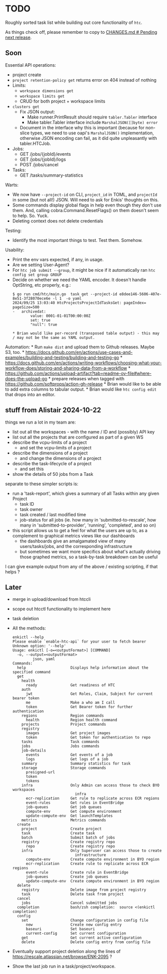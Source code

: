 # TODO

Roughly sorted task list while building out core functionality of `htc`.

As things check off, please remember to copy to
[CHANGES.md # Pending next release](./CHANGES.md#pending-next-release).

## Soon

Essential API operations:
  * project create
  * `project retention-policy get` returns error on 404 instead of nothing
  * Limits:
    * `workspace dimensions get`
    * `workspace limits get`
    * CRUD for both project + workspace limits
  * `clusters get`
	* Fix JSON output:
		* Make runner.PrintResult should require `tabler.Tabler` interface
		* Make tabler.Tabler interface include `MarshalJSON([]byte) error`
    * Document in the interface why this is important (because for non-slice
      types, we need to use oapi's `MarshalJSON()` implementation, otherwise
      JSON encoding can fail, as it did quite unpleasantly with tabler.HTCJob.
  * Jobs:
    * GET /jobs/{jobId}/events
    * GET /jobs/{jobId}/logs
    * POST /jobs/cancel
  * Tasks:
    * GET /tasks/summary-statistics

Warts:
  * We now have `--project-id` on CLI, `project_id` in TOML, and `projectId` in some (but not all!) JSON. Will need to ask for Enkis' thoughts on this.
  * Some commands display global flags in help even though they don't use them. And, calling cobra.Command.ResetFlags() on them doesn't seem to help. So. Yuck.
  * Deleting context does not delete credentials

Testing:
  * Identify the most important things to test. Test them. Somehow.

Usability:
  * Print the env vars expected, if any, in usage.
  * Are we setting User-Agent?
  * For `htc job submit --group`, it might be nice if it automatically ran `htc config set group GROUP`
  * Decide on whether we need the YAML encoder. It doesn't handle OptString, etc properly, e.g.:
    ```
    $ go run cmd/htc/main.go  task get --project-id e8dee146-5606-407e-8e51-3f28070ece6e -l 1  -o yaml
    2024/09/25 13:03:40 HtcProjectsProjectIdTasksGet: pageIndex= pageSize=500
    -   archivedat:
            value: 0001-01-01T00:00:00Z
            set: true
            "null": true
    ```
		* Brian would like per-record (transposed table output) - this may / may not be the same as YAML output.

Automation:
    * Run `make dist` and upload them to Github releases. Maybe S3, too.
        * https://docs.github.com/en/actions/use-cases-and-examples/building-and-testing/building-and-testing-go
        * https://docs.github.com/en/actions/writing-workflows/choosing-what-your-workflow-does/storing-and-sharing-data-from-a-workflow
        * https://github.com/actions/upload-artifact?tab=readme-ov-file#where-does-the-upload-go
    * prepare releases when tagged with https://github.com/softprops/action-gh-release
    * Brian would like to be able to add extra columns to tabular output.
    * Brian would like `htc config edit` that drops into an editor.


## stuff from Alistair 2024-10-22

things we run a lot in my team are:
  * list out all the workspaces - with the name / ID and (possibly) API key
  * list out all the projects that are configured as part of a given WS
  * describe the vcpu-limits of a project
    * and set the vcpu-limits of a project
  * describe the dimensions of a project
    * and change the dimensions of a project
  * describe the task-lifecycle of a project
    * and set this
  * show the details of 50 jobs from a Task

separate to these simpler scripts is:
  * run a 'task-report', which gives a summary of all Tasks within any given Project
    * task ID
    * task owner
    * task created / last modified time
    * job-status for all jobs (ie. how many in 'submitted-to-rescale', how many in 'submitted-to-provider', 'running', 'completed', and so on)
  * this script allows us to get a feel for what the users are up to, as a complement to graphical metrics views like our dashboards
    * the dashboards give an amalgamated view of many users/tasks/jobs, and the corresponding infrastructure
    * but sometimes we want more specifics about what's actually driving those graphed metrics, so a task-by-task breakdown can be useful

I can give example output from any of the above / existing scripting, if that helps ?


## Later

* merge in upload/download from htccli
* scope out htcctl functionality to implement here
* task deletion

* All the methods:
    ```
    enkictl --help
    Please enable `enable-htc-api` for your user to fetch bearer
    Unknown option: '--help'
    Usage: enkictl [-o=<outputFormat>] [COMMAND]
      -o, --output=<outputFormat>
             json, yaml
    Commands:
      help                    Displays help information about the specified command
      get
        health
          ready               Get readiness of HTC
        auth
          jwt                 Get Roles, Claim, Subject for current bearer token
          me                  Make a who am I call
          token               Get Bearer token for further authentication
        regions               Region commands
          health              Region health command
        projects              Project commands
        registry
          images              Get project images
          token               Get token for authentication to repo
        tasks                 Task commands
        jobs                  Jobs commands
        job-details
          events              Get events of a job
          logs                Get logs of a job
        summary               Summary statistics for task
        storage               Storage commands
          presigned-url
          token
          tokens
        infra                 Only Admin can access those to check BYO workspaces
                                infra
          ecr-replication     Get rule to replicate across ECR regions
          event-rules         Get rules in EventBridge
          job-queues          Get job queues
          compute-env         Get compute environment
          update-compute-env  Get launchTemplates
        metrics               Metrics commands
      create
        project               Create project
        task                  Create task
        batch                 Submit batch of jobs
        registry              Create registry repo
          repo                Create registry repo
        infra                 Only Superuser can access those to create
                                infrastructure
          compute-env         Create compute environment in BYO region
          ecr-replication     Create rule to replicate across ECR regions
          event-rule          Create rule in EventBridge
          job-queues          Create job queues
          update-compute-env  Create compute environment in BYO region
      delete
        registry              Delete image from project registry
        task                  Delete task from project
      cancel
        jobs                  Cancel submitted jobs
      completion              bash/zsh completion:  source <(enkictl completion)
      config
        set                   Change configuration in config file
          new                 Create new config entry
          baseuri             Set baseuri
          current-config      Set current configuration
        get                   Get current active configuration
        delete                Delete config entry from config file
    ```
* Eventually support project deletion along the lines of
  https://rescale.atlassian.net/browse/ENK-2095 ?
* Show the last job run in a task/project/workspace.

<!-- vim: set tw=999999 sts=0 ts=2 sw=2: -->
